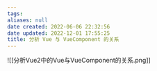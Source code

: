 ```yaml
---
tags: 
aliases: null
date created: 2022-06-06 22:32:56
date updated: 2022-12-01 17:55:25
title: 分析 Vue 与 VueComponent 的关系
---
```



![[分析Vue2中的Vue与VueComponent的关系.png]]
